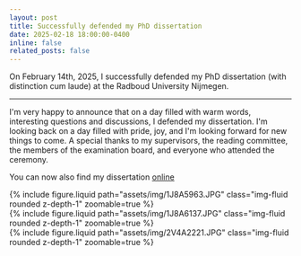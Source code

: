 ```yaml
---
layout: post
title: Successfully defended my PhD dissertation
date: 2025-02-18 18:00:00-0400
inline: false
related_posts: false
---
```


On February 14th, 2025, I successfully defended my PhD dissertation (with distinction cum laude) at the Radboud University Nijmegen.

---

I'm very happy to announce that on a day filled with warm words, interesting questions and discussions, I defended my dissertation. I'm looking back on a day filled with pride, joy, and I'm looking forward for new things to come. A special thanks to my supervisors, the reading committee, the members of the examination board, and everyone who attended the ceremony.

You can now also find my dissertation [online](https://repository.ubn.ru.nl/handle/2066/315703)

<div class="row mt-3">
    <div class="col-sm mt-3 mt-md-0">
        {% include figure.liquid path="assets/img/1J8A5963.JPG" class="img-fluid rounded z-depth-1" zoomable=true %}
    </div>
    <div class="col-sm mt-3 mt-md-0">
        {% include figure.liquid path="assets/img/1J8A6137.JPG" class="img-fluid rounded z-depth-1" zoomable=true %}
    </div>
    <div class="col-sm mt-3 mt-md-0">
        {% include figure.liquid path="assets/img/2V4A2221.JPG" class="img-fluid rounded z-depth-1" zoomable=true %}
    </div>
</div>
